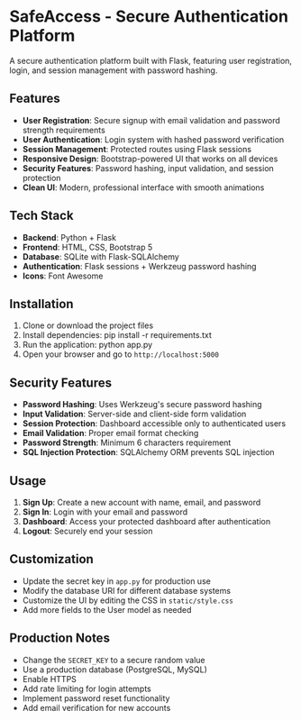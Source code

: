 # SafeAccess - Secure Authentication Platform

A secure authentication platform built with Flask, featuring user registration, login, and session management with password hashing.

## Features

- **User Registration**: Secure signup with email validation and password strength requirements
- **User Authentication**: Login system with hashed password verification
- **Session Management**: Protected routes using Flask sessions
- **Responsive Design**: Bootstrap-powered UI that works on all devices
- **Security Features**: Password hashing, input validation, and session protection
- **Clean UI**: Modern, professional interface with smooth animations

## Tech Stack

- **Backend**: Python + Flask
- **Frontend**: HTML, CSS, Bootstrap 5
- **Database**: SQLite with Flask-SQLAlchemy
- **Authentication**: Flask sessions + Werkzeug password hashing
- **Icons**: Font Awesome

## Installation

1. Clone or download the project files
2. Install dependencies: pip install -r requirements.txt
3. Run the application: python app.py
4. Open your browser and go to `http://localhost:5000`

## Security Features

- **Password Hashing**: Uses Werkzeug's secure password hashing
- **Input Validation**: Server-side and client-side form validation
- **Session Protection**: Dashboard accessible only to authenticated users
- **Email Validation**: Proper email format checking
- **Password Strength**: Minimum 6 characters requirement
- **SQL Injection Protection**: SQLAlchemy ORM prevents SQL injection

## Usage

1. **Sign Up**: Create a new account with name, email, and password
2. **Sign In**: Login with your email and password
3. **Dashboard**: Access your protected dashboard after authentication
4. **Logout**: Securely end your session



## Customization

- Update the secret key in `app.py` for production use
- Modify the database URI for different database systems
- Customize the UI by editing the CSS in `static/style.css`
- Add more fields to the User model as needed

## Production Notes

- Change the `SECRET_KEY` to a secure random value
- Use a production database (PostgreSQL, MySQL)
- Enable HTTPS
- Add rate limiting for login attempts
- Implement password reset functionality
- Add email verification for new accounts
